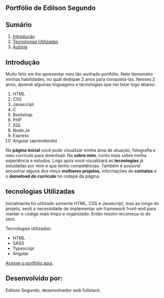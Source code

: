 ## Portfólio de Edilson Segundo

## Sumário
1. [Introdução](#introducao)
4. [Tecnologias Utilizadas](#tecnologias-utilizadas)
7. [Autoria](#autoria)

<h2 id="introducao"> Introdução</h2>
<p>Muito feliz em lhe apresentar meu tão sonhado portfólio. Nele demonstro minhas habilidades, no qual dediquei 2 anos para conquista-las. Nesses 2 anos, aprendi algumas linguagens e tecnologias que irei listar logo abaixo:</p>
    <ol>
        <li>HTML</li>
        <li>CSS</li>
        <li>Javascript</li>
        <li>C</li>
        <li>Bootstrap</li>
        <li>PHP</li>
        <li>SQL</li>
        <li>Node.Js</li>
        <li>Express</li>
        <li>Angular (aprendendo)</li>
    </ol>
<p>Na <strong>página inicial</strong> você pode visualizar minha área de atuação, fotografia e meu currículo para download. Na <strong>sobre mim</strong>, conto mais sobre minha experiência e estudos. Logo após você visualizará as <strong>tecnologias</strong> já estudadas por mim e que tenho competências. Também é possível encontrar alguns dos meus <strong>melhores projetos</strong>, informações de <strong>contatos</strong> e o <strong>donwload do currículo</strong> no rodapé da página.</p>

<h2 id="tecnologias-utilizadas">tecnologias Utilizadas</h2>
<p>Inicialmente foi utilizado somente HTML, CSS e Javascript, mas ao longo do projeto, senti a necessidade de implementar um framework front-end para manter o código mais limpo e organizado. Então resolvi recomeça-lo do zero.</p>
<p>Tecnologias utilizadas:
    <ul>
        <li>HTML</li>
        <li>SASS</li>
        <li>Typescript</li>
        <li>Angular</li>
    </ul>
</p>

[Acesse o portfólio aqui.](https://edilsonsegundo.vercel.app/)

<h2 id="autoria">Desenvolvido por:</h2>
<p>Edilson Segundo, desenvolvedor web fullstack.</p>

